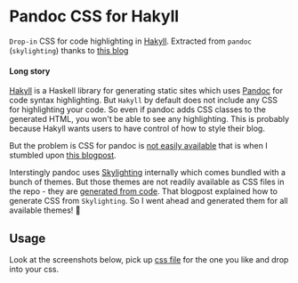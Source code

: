 # Pandoc CSS for Hakyll

`Drop-in` CSS for code highlighting in [Hakyll](https://jaspervdj.be/hakyll/).
Extracted from `pandoc` (`skylighting`) thanks to
[this blog](http://fixpt.de/blog/2017-12-03-hakyll-highlighting-themes.html)

#### Long story

[Hakyll](https://jaspervdj.be/hakyll/) is a Haskell library for generating static sites which uses
[Pandoc](https://pandoc.org/) for code syntax highlighting. But `Hakyll` by default does not include any CSS
for highlighting your code. So even if pandoc adds CSS classes to the generated HTML, you won't be able to see any
highlighting. This is probably because Hakyll wants users to have control of how to style their blog.

But the problem is CSS for pandoc is [not easily available](https://www.google.com/search?q=pandoc+css) that is
when I stumbled upon [this blogpost](http://fixpt.de/blog/2017-12-03-hakyll-highlighting-themes.html).

Interstingly pandoc uses [Skylighting](https://github.com/jgm/skylighting) internally which comes bundled with a
bunch of themes. But those themes are not readily available as CSS files in the repo - they are
[generated from code](https://github.com/jgm/skylighting/blob/master/skylighting-core/src/Skylighting/Styles.hs).
That blogpost explained how to generate CSS from `Skylighting`. So I went ahead and generated them for all
available themes! :tada:

## Usage

Look at the screenshots below, pick up [css file](/css) for the one you like and drop into your css.
